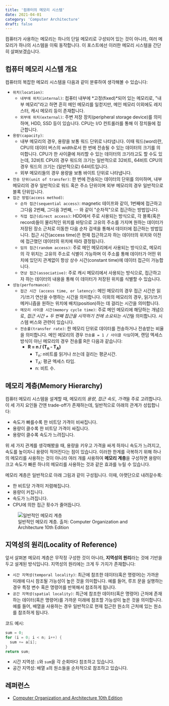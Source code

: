 ```yaml
---
title: '컴퓨터의 메모리 시스템'
date: 2021-04-01
category: 'Computer Architecture'
draft: false
---
```


컴퓨터가 사용하는 메모리는 하나의 단일 메모리로 구성되어 있는 것이 아니라, 여러 메모리가 하나의 시스템을 이뤄 동작합니다. 이 포스트에선 이러한 메모리 시스템을 간단히 살펴보겠습니다.

## 컴퓨터 메모리 시스템 개요

컴퓨터의 복잡한 메모리 시스템을 다음과 같이 분류하여 생각해볼 수 있습니다:

- `위치(location)`:
  - `내부에 위치(internal)`: 컴퓨터 내부에 *고정(fixed)*되어 있는 메모리로, "내부 메모리"라고 하면 흔히 메인 메모리를 일컫지만, 메인 메모리 이외에도 레지스터, 캐시 메모리 등이 존재합니다.
  - `외부에 위치(external)`: 주변 저장 장치(peripheral storage device)를 의미하며, HDD, SSD 등이 있습니다. CPU는 I/O 컨트롤러를 통해 이 장치들에 접근합니다.
- `용량(capacity)`:
  - 내부 메모리의 경우, 용량을 보통 워드 단위로 나타냅니다. 이때 워드(word)란, CPU의 데이터 버스의 width로서 한 번에 전송될 수 있는 데이터의 크기를 의미합니다. CPU가 한 사이클에 처리할 수 있는 데이터의 크기라고도 할 수도 있는데, 32비트 CPU의 경우 워드의 크기는 일반적으로 32비트, 64비트 CPU의 경우 워드의 크기는 (일반적으로) 64비트입니다.
  - 외부 메모리들의 경우 용량을 보통 바이트 단위로 나타냅니다.
- `전송 단위(unit of transfer)`: 한 번에 전송되는 데이터의 단위를 의미하며, 내부 메모리의 경우 일반적으로 워드 혹은 주소 단위이며 외부 메모리의 경우 일반적으로 블록 단위입니다.
- `접근 방법(access method)`:
  - `순차 접근(sequential access)`: magnetic 테이프와 같이, 1번째에 접근하고 그다음 2번째, 그다음 3번째, ⋯ 와 같이 "순차적"으로 접근하는 방법입니다.
  - `직접 접근(direct access)`: HDD에서 주로 사용되는 방식으로, 각 블록(혹은 record)들이 물리적인 위치를 바탕으로 고유의 주소를 가지며 원하는 데이터가 저장된 장소 근처로 이동한 다음 순차 검색을 통해서 데이터에 접근하는 방법입니다. 접근 시간(access time)은 현재 접근하고자 하는 데이터의 위치와 이전에 접근했던 데이터의 위치에 따라 결정됩니다.
  - `임의 접근(random access)`: 주로 메인 메모리에서 사용되는 방식으로, 메모리의 각 위치는 고유의 주소로 식별이 가능하며 이 주소를 통해 데이터가 어떤 위치에 있던지 관계없이 항상 상수 시간(constant time)에 데이터 접근이 가능합니다.
  - `연상 접근(associative)`: 주로 캐시 메모리에서 사용되는 방식으로, 접근하고자 하는 데이터의 내용을 통해 이 데이터가 저장된 위치를 식별할 수 있습니다.
- `성능(performance)`:
  - `접근 시간 (access time, or latency)`: 메인 메모리의 경우 접근 시간은 읽기/쓰기 연산을 수행하는 시간을 의미합니다. 이외의 메모리의 경우, 읽기/쓰기 메커니즘을 원하는 위치에 배치(position)하는 데 걸리는 시간을 의미합니다.
  - `메모리 사이클 시간(memory cycle time)`: 주로 메인 메모리에 해당하는 개념으로, *접근 시간 + 두 번째 접근을 시작하기 전에 소요되는 시간*을 의미합니다. 시스템 버스와 관련이 있습니다.
  - `전송률(transfer rate)`: 한 메모리 단위로 데이터를 전송하거나 전송받는 비율을 의미합니다. 메인 메모리의 경우 `전송률 = 1 / 사이클 타임`이며, 랜덤 엑세스 방식이 아닌 메모리의 경우 전송률 R은 다음과 같습니다:
    - **R = n / (T<sub>n</sub> - T<sub>A</sub>)**
      - T<sub>n</sub>: n비트를 읽거나 쓰는데 걸리는 평균시간.
      - T<sub>A</sub>: 평균 엑세스 타임.
      - n: 비트 수.

## 메모리 계층(Memory Hierarchy)

컴퓨터 메모리 시스템을 설계할 때, 메모리의 *용량*, *접근 속도*, *가격*을 주로 고려합니다. 이 세 가지 요인들 간엔 trade-off가 존재하는데, 일반적으로 아래의 관계가 성립합니다:

  - 속도가 빠를수록 한 비트당 가격이 비싸집니다.
  - 용량이 클수록 한 비트당 가격이 싸집니다.
  - 용량이 클수록 속도가 느려집니다.

위 세 가지 관계를 생각해봤을 때, 용량을 키우고 가격을 싸게 하자니 속도가 느려지고, 속도를 높이자니 용량이 적어진다는 점이 있습니다. 이러한 한계를 극복하기 위해 하나의 메모리를 사용하는 것이 아니라 여러 개를 사용하여 **메모리 계층**을 구성하면 용량이 크고 속도가 빠른 하나의 메모리를 사용하는 것과 같은 효과를 누릴 수 있습니다.

메모리 계층은 일반적으로 아래 그림과 같이 구성됩니다. 이때, 아랫단으로 내려갈수록:

  - 한 비트당 가격이 저렴해집니다.
  - 용량이 커집니다.
  - 속도가 느려집니다.
  - CPU에 의한 접근 횟수가 줄어듭니다.

<figure>
    <img src="https://cdn.jsdelivr.net/gh/jaehyeon48/jaehyeon48.github.io@main/assets/images/computer-architecture/computer-memory-system/memory-hierarchy.png" alt="일반적인 메모리 계층" />
    <figcaption>일반적인 메모리 계층. 출처: Computer Organization and Architecture 10th Edition</figcaption>
</figure> 

## 지역성의 원리(Locality of Reference)

앞서 살펴본 메모리 계층은 무작정 구성한 것이 아니라, **지역성의 원리**라는 것에 기반을 두고 설계된 방식입니다. 지역성의 원리에는 크게 두 가지가 존재합니다:

- `시간 지역성(temporal locality)`: 최근에 참조한 데이터(혹은 명령어)는 가까운 미래에 다시 참조될 가능성이 높은 것을 의미합니다. 예를 들어, 루프 문을 실행하는 경우 특정 변수 혹은 명령어를 반복해서 참조하게 됩니다.
- `공간 지역성(spatial locality)`: 최근에 참조한 데이터(혹은 명령어) 근처에 존재하는 데이터(혹은 명령어)를 가까운 미래에 참조할 가능성이 높은 것을 의미합니다. 예를 들어, 배열을 사용하는 경우 일반적으로 현재 접근한 원소의 근처에 있는 원소를 참조하게 됩니다.

코드 예시:
```c
sum = 0;
for (i = 0; i < n; i++) {
  sum += a[i];
}
return sum;
```
- 시간 지역성: `i`와 `sum`을 각 순회마다 참조하고 있습니다.
- 공간 지역성: 배열 `a`의 원소들을 순차적으로 참조하고 있습니다.

## 레퍼런스

- [Computer Organization and Architecture 10th Edition](https://www.amazon.com/Computer-Organization-Architecture-William-Stallings/dp/0134101618/ref=sr_1_3?crid=254TMAUZ6SF0Z&keywords=Computer+Organization+and+Architecture&qid=1655859599&s=books&sprefix=computer+organization+and+architecture%2Cstripbooks-intl-ship%2C242&sr=1-3)
